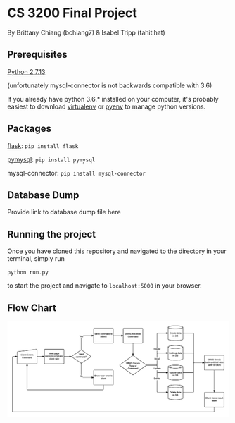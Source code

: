 # CS 3200 Final Project
By Brittany Chiang (bchiang7) & Isabel Tripp (tahitihat)

## Prerequisites
[Python 2.7.13](https://www.python.org/downloads/)

(unfortunately mysql-connector is not backwards compatible with 3.6)

If you already have python 3.6.* installed on your computer, it's probably easiest to download [virtualenv](https://virtualenv.pypa.io/en/stable/) or [pyenv](https://github.com/pyenv/pyenv) to manage python versions.

## Packages
[flask](http://flask.pocoo.org/): `pip install flask`

[pymysql](https://github.com/PyMySQL/PyMySQL): `pip install pymysql`

mysql-connector: `pip install mysql-connector`

## Database Dump
Provide link to database dump file here

## Running the project
Once you have cloned this repository and navigated to the directory in your terminal, simply run
```
python run.py
```
to start the project and navigate to `localhost:5000` in your browser.


## Flow Chart
![](https://raw.githubusercontent.com/bchiang7/CS3200-Project/master/flowchart.png)
